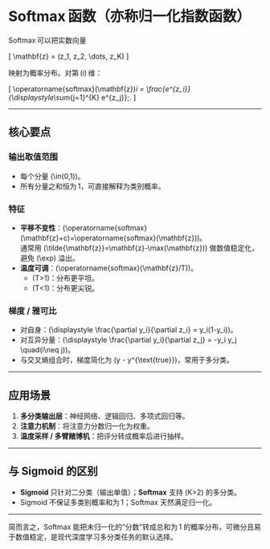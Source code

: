 # Softmax 函数（亦称归一化指数函数）

Softmax 可以把实数向量  

\[
\mathbf{z} = (z_1, z_2, \dots, z_K)
\]

映射为概率分布。对第 \(i\) 维：

\[
\operatorname{softmax}(\mathbf{z})_i
= \frac{e^{z_i}}{\displaystyle\sum_{j=1}^{K} e^{z_j}}\;.
\]

---

## 核心要点

### 输出取值范围
- 每个分量 \(\in(0,1)\)。  
- 所有分量之和恒为 1，可直接解释为类别概率。

### 特征
- **平移不变性**：\(\operatorname{softmax}(\mathbf{z}+c)=\operatorname{softmax}(\mathbf{z})\)。  
  通常用 \(\tilde{\mathbf{z}}=\mathbf{z}-\max(\mathbf{z})\) 做数值稳定化，避免 \(\exp\) 溢出。  
- **温度可调**：\(\operatorname{softmax}(\mathbf{z}/T)\)。  
  - \(T>1\)：分布更平坦。  
  - \(T<1\)：分布更尖锐。  

### 梯度 / 雅可比
- 对自身：\(\displaystyle \frac{\partial y_i}{\partial z_i} = y_i(1-y_i)\)。  
- 对互异分量：\(\displaystyle \frac{\partial y_i}{\partial z_j} = -y_i y_j \quad(i\neq j)\)。  
- 与交叉熵组合时，梯度简化为 \(y - y^{\text{true}}\)，常用于多分类。

---

## 应用场景
1. **多分类输出层**：神经网络、逻辑回归、多项式回归等。  
2. **注意力机制**：将注意力分数归一化为权重。  
3. **温度采样 / 多臂赌博机**：把评分转成概率后进行抽样。  

---

## 与 Sigmoid 的区别
- **Sigmoid** 只针对二分类（输出单值）；**Softmax** 支持 \(K>2\) 的多分类。  
- Sigmoid 不保证多类别概率和为 1；Softmax 天然满足归一化。

---

简而言之，Softmax 能把未归一化的“分数”转成总和为 1 的概率分布，可微分且易于数值稳定，是现代深度学习多分类任务的默认选择。

